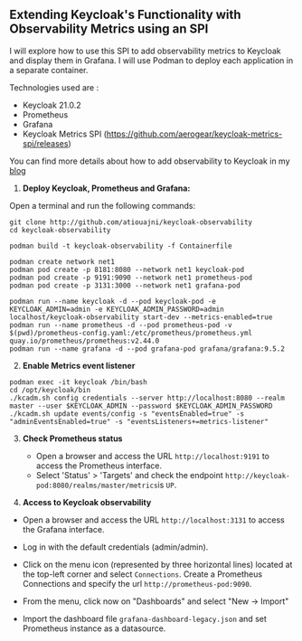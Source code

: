 ## Extending Keycloak's Functionality with Observability Metrics using an SPI

I will explore how to use this SPI to add observability metrics to Keycloak and display them in Grafana. I will use Podman to deploy each application in a separate container.

Technologies used are :

 - Keycloak 21.0.2
 - Prometheus
 - Grafana
 - Keycloak Metrics SPI (https://github.com/aerogear/keycloak-metrics-spi/releases)

You can find more details about how to add observability to Keycloak in my [blog](https://anissetiouajni.com/posts/extending_keycloak_functionality_with_observability_metrics/)

1. **Deploy Keycloak, Prometheus and Grafana:**

Open a terminal and run the following commands:
```
git clone http://github.com/atiouajni/keycloak-observability
cd keycloak-observability

podman build -t keycloak-observability -f Containerfile

podman create network net1
podman pod create -p 8181:8080 --network net1 keycloak-pod
podman pod create -p 9191:9090 --network net1 prometheus-pod
podman pod create -p 3131:3000 --network net1 grafana-pod

podman run --name keycloak -d --pod keycloak-pod -e KEYCLOAK_ADMIN=admin -e KEYCLOAK_ADMIN_PASSWORD=admin localhost/keycloak-observability start-dev --metrics-enabled=true
podman run --name prometheus -d --pod prometheus-pod -v $(pwd)/prometheus-config.yaml:/etc/prometheus/prometheus.yml quay.io/prometheus/prometheus:v2.44.0
podman run --name grafana -d --pod grafana-pod grafana/grafana:9.5.2
```

2. **Enable Metrics event listener**

```
podman exec -it keycloak /bin/bash
cd /opt/keycloak/bin
./kcadm.sh config credentials --server http://localhost:8080 --realm master --user $KEYCLOAK_ADMIN --password $KEYCLOAK_ADMIN_PASSWORD
./kcadm.sh update events/config -s "eventsEnabled=true" -s "adminEventsEnabled=true" -s "eventsListeners+=metrics-listener"
```

3. **Check Prometheus status**

   - Open a browser and access the URL `http://localhost:9191` to access the Prometheus interface.
   - Select 'Status' > 'Targets' and check the endpoint `http://keycloak-pod:8080/realms/master/metrics`is `UP`.

3. **Access to Keycloak observability**

- Open a browser and access the URL `http://localhost:3131` to access the Grafana interface.

- Log in with the default credentials (admin/admin).

- Click on the menu icon (represented by three horizontal lines) located at the top-left corner and select `Connections`. Create a Prometheus Connections and specify the url `http://prometheus-pod:9090`.

- From the menu, click now on "Dashboards" and select "New -> Import"  

- Import the dashboard file `grafana-dashboard-legacy.json` and set Prometheus instance as a datasource.
